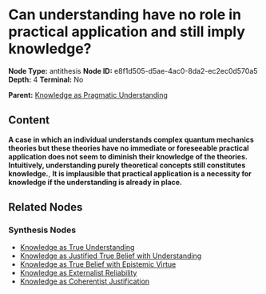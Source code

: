# Can understanding have no role in practical application and still imply knowledge?

**Node Type:** antithesis
**Node ID:** e8f1d505-d5ae-4ac0-8da2-ec2ec0d570a5
**Depth:** 4
**Terminal:** No

**Parent:** [Knowledge as Pragmatic Understanding](knowledge-as-pragmatic-understanding-synthesis-96f6bba0-7d61-4cc6-9c08-dd0447cc93bb.md)

## Content

**A case in which an individual understands complex quantum mechanics theories but these theories have no immediate or foreseeable practical application does not seem to diminish their knowledge of the theories. Intuitively, understanding purely theoretical concepts still constitutes knowledge.**, **It is implausible that practical application is a necessity for knowledge if the understanding is already in place.**

## Related Nodes

### Synthesis Nodes

- [Knowledge as True Understanding](knowledge-as-true-understanding-synthesis-d64443f9-81fb-4a7c-9f03-b3e02aec5fea.md)
- [Knowledge as Justified True Belief with Understanding](knowledge-as-justified-true-belief-with-understanding-synthesis-5a748d0f-d1d2-4552-9ea2-821f880d1af8.md)
- [Knowledge as True Belief with Epistemic Virtue](knowledge-as-true-belief-with-epistemic-virtue-synthesis-968c18de-7bbd-4c55-b9ec-e7943b7c03f7.md)
- [Knowledge as Externalist Reliability](knowledge-as-externalist-reliability-synthesis-ab26a909-5e27-48eb-86e4-3a27adfb420f.md)
- [Knowledge as Coherentist Justification](knowledge-as-coherentist-justification-synthesis-661f4d54-1dd7-42e6-860c-eeca4083e047.md)
